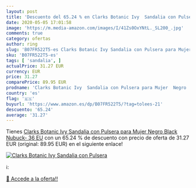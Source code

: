 ```yaml
---
layout: post
title: 'Descuento del 65.24 % en Clarks Botanic Ivy  Sandalia con Pulsera'
date: 2020-05-05 17:01:58
image: 'https://m.media-amazon.com/images/I/41Zs0OxYNtL._SL200_.jpg'
comments: true
category: ofertas
author: ring
slug: 'B07FR522T5-es Clarks Botanic Ivy Sandalia con Pulsera para Mujer Negro...'
sku: 'B07FR522T5-es'
tags: [ 'sandalia', ]
actualPrice: 31.27 EUR
currency: EUR
price: 31.27
comparePrice: 89.95 EUR
prodname: 'Clarks Botanic Ivy  Sandalia con Pulsera para Mujer  Negro  Black Nubuck-   36 EU'
country: 'es'
flag: '🇪🇸'
buyurl: 'https://www.amazon.es/dp/B07FR522T5/?tag=tolees-21'
descuento: '65.24'
average: '31.27'
---
```


Tienes [Clarks Botanic Ivy  Sandalia con Pulsera para Mujer  Negro  Black Nubuck-   36 EU](https://www.amazon.es/dp/B07FR522T5/?tag=tolees-21) con un 65.24 % de descuento con precio de oferta de 31.27 EUR (original: 89.95 EUR) en el siguiente enlace!

[![Clarks Botanic Ivy  Sandalia con Pulsera](https://m.media-amazon.com/images/I/41Zs0OxYNtL._SL200_.jpg)](https://www.amazon.es/dp/B07FR522T5/?tag=tolees-21)

ℹ️:


[🛒 Accede a la oferta!!](https://www.amazon.es/dp/B07FR522T5/?tag=tolees-21)
